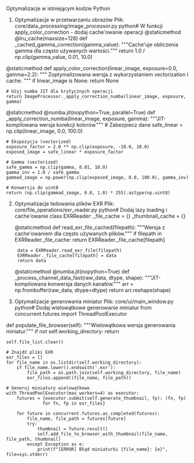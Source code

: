 Optymalizacje w istniejącym kodzie Python
1. Optymalizacje w przetwarzaniu obrazów
Plik: core/data_processing/image_processor.py
python# W funkcji apply_color_correction - dodaj cache'owanie operacji
@staticmethod
@lru_cache(maxsize=128)
def _cached_gamma_correction(gamma_value):
    """Cache'uje obliczenia gamma dla często używanych wartości."""
    return 1.0 / np.clip(gamma_value, 0.01, 10.0)

@staticmethod
def apply_color_correction(linear_image, exposure=0.0, gamma=2.2):
    """
    Zoptymalizowana wersja z wykorzystaniem vectorization i cache.
    """
    if linear_image is None:
        return None
        
    # Użyj numba JIT dla krytycznych operacji
    return ImageProcessor._apply_correction_numba(linear_image, exposure, gamma)

@staticmethod
@numba.jit(nopython=True, parallel=True)
def _apply_correction_numba(linear_image, exposure, gamma):
    """JIT-kompilowana wersja korekcji kolorów."""
    # Zabezpiecz dane
    safe_linear = np.clip(linear_image, 0.0, 100.0)
    
    # Ekspozycja (vectorized)
    exposure_factor = 2.0 ** np.clip(exposure, -10.0, 10.0)
    exposed_image = safe_linear * exposure_factor
    
    # Gamma (vectorized)
    safe_gamma = np.clip(gamma, 0.01, 10.0)
    gamma_inv = 1.0 / safe_gamma
    gammad_image = np.power(np.clip(exposed_image, 0.0, 100.0), gamma_inv)
    
    # Konwersja do uint8
    return (np.clip(gammad_image, 0.0, 1.0) * 255).astype(np.uint8)
2. Optymalizacje ładowania plików EXR
Plik: core/file_operations/exr_reader.py
python# Dodaj lazy loading i cache'owanie
class EXRReader:
    _file_cache = {}
    _thumbnail_cache = {}
    
    @staticmethod
    def read_exr_file_cached(filepath):
        """Wersja z cache'owaniem dla często używanych plików."""
        if filepath in EXRReader._file_cache:
            return EXRReader._file_cache[filepath]
        
        data = EXRReader.read_exr_file(filepath)
        EXRReader._file_cache[filepath] = data
        return data
    
    @staticmethod
    @numba.jit(nopython=True)
    def _process_channel_data_fast(raw_data, dtype, shape):
        """JIT-kompilowana konwersja danych kanałów."""
        arr = np.frombuffer(raw_data, dtype=dtype)
        return arr.reshape(shape)
3. Optymalizacje generowania miniatur
Plik: core/ui/main_window.py
python# Dodaj wielowątkowe generowanie miniatur
from concurrent.futures import ThreadPoolExecutor

def populate_file_browser(self):
    """Wielowątkowa wersja generowania miniatur."""
    if not self.working_directory:
        return
        
    self.file_list.clear()
    
    # Znajdź pliki EXR
    exr_files = []
    for file_name in os.listdir(self.working_directory):
        if file_name.lower().endswith('.exr'):
            file_path = os.path.join(self.working_directory, file_name)
            exr_files.append((file_name, file_path))
    
    # Generuj miniatury wielowątkowo
    with ThreadPoolExecutor(max_workers=4) as executor:
        futures = {executor.submit(self.generate_thumbnail, fp): (fn, fp) 
                  for fn, fp in exr_files}
        
        for future in concurrent.futures.as_completed(futures):
            file_name, file_path = futures[future]
            try:
                thumbnail = future.result()
                self.add_file_to_browser_with_thumbnail(file_name, file_path, thumbnail)
            except Exception as e:
                print(f"[ERROR] Błąd miniaturki {file_name}: {e}", file=sys.stderr)